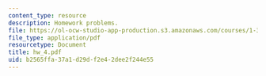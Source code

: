 ```yaml
---
content_type: resource
description: Homework problems.
file: https://ol-ocw-studio-app-production.s3.amazonaws.com/courses/1-34-waste-containment-and-remediation-technology-spring-2004/b2565ffa37a1d29df2e42dee2f244e55_hw_4.pdf
file_type: application/pdf
resourcetype: Document
title: hw_4.pdf
uid: b2565ffa-37a1-d29d-f2e4-2dee2f244e55
---
```

